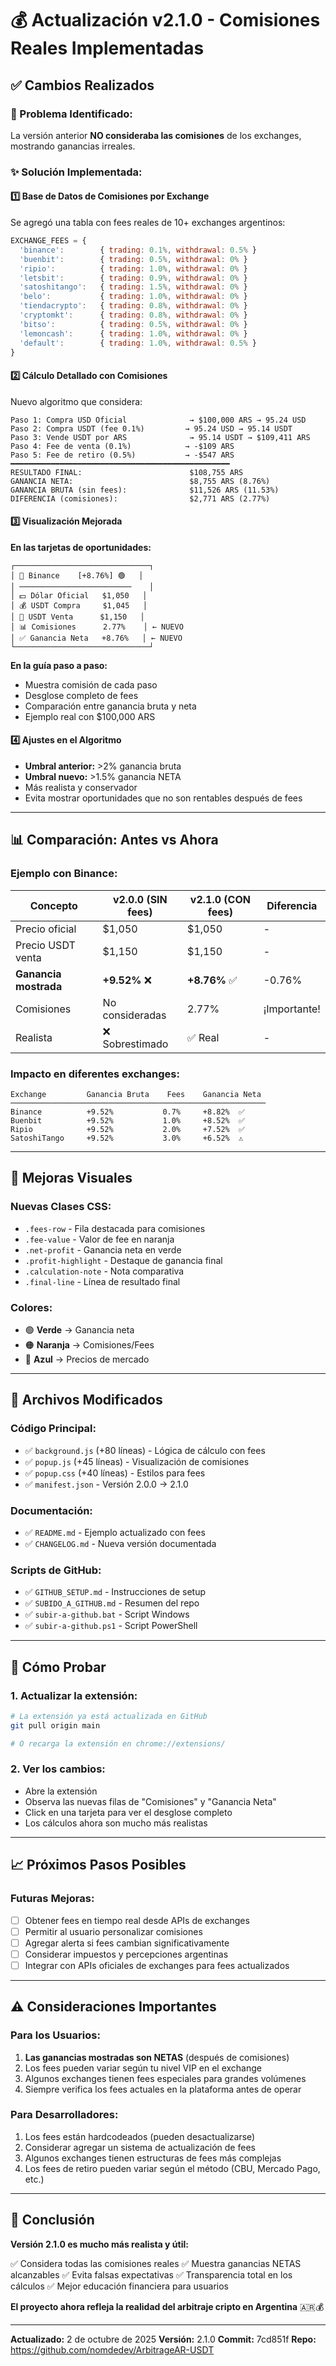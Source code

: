 # 💰 Actualización v2.1.0 - Comisiones Reales Implementadas

## ✅ Cambios Realizados

### 🎯 Problema Identificado:
La versión anterior **NO consideraba las comisiones** de los exchanges, mostrando ganancias irreales.

### ✨ Solución Implementada:

#### 1️⃣ **Base de Datos de Comisiones por Exchange**

Se agregó una tabla con fees reales de 10+ exchanges argentinos:

```javascript
EXCHANGE_FEES = {
  'binance':        { trading: 0.1%, withdrawal: 0.5% }
  'buenbit':        { trading: 0.5%, withdrawal: 0% }
  'ripio':          { trading: 1.0%, withdrawal: 0% }
  'letsbit':        { trading: 0.9%, withdrawal: 0% }
  'satoshitango':   { trading: 1.5%, withdrawal: 0% }
  'belo':           { trading: 1.0%, withdrawal: 0% }
  'tiendacrypto':   { trading: 0.8%, withdrawal: 0% }
  'cryptomkt':      { trading: 0.8%, withdrawal: 0% }
  'bitso':          { trading: 0.5%, withdrawal: 0% }
  'lemoncash':      { trading: 1.0%, withdrawal: 0% }
  'default':        { trading: 1.0%, withdrawal: 0.5% }
}
```

#### 2️⃣ **Cálculo Detallado con Comisiones**

Nuevo algoritmo que considera:

```
Paso 1: Compra USD Oficial              → $100,000 ARS → 95.24 USD
Paso 2: Compra USDT (fee 0.1%)         → 95.24 USD → 95.14 USDT
Paso 3: Vende USDT por ARS              → 95.14 USDT → $109,411 ARS
Paso 4: Fee de venta (0.1%)            → -$109 ARS
Paso 5: Fee de retiro (0.5%)           → -$547 ARS
━━━━━━━━━━━━━━━━━━━━━━━━━━━━━━━━━━━━━━━━━━━━━━━━━
RESULTADO FINAL:                        $108,755 ARS
GANANCIA NETA:                          $8,755 ARS (8.76%)
GANANCIA BRUTA (sin fees):              $11,526 ARS (11.53%)
DIFERENCIA (comisiones):                $2,771 ARS (2.77%)
```

#### 3️⃣ **Visualización Mejorada**

**En las tarjetas de oportunidades:**
```
┌──────────────────────────────┐
│ 🏦 Binance    [+8.76%] 🟢   │
│ ─────────────────────────    │
│ 💵 Dólar Oficial   $1,050   │
│ 💰 USDT Compra     $1,045   │
│ 💸 USDT Venta      $1,150   │
│ 📊 Comisiones      2.77%    │ ← NUEVO
│ ✅ Ganancia Neta   +8.76%   │ ← NUEVO
└──────────────────────────────┘
```

**En la guía paso a paso:**
- Muestra comisión de cada paso
- Desglose completo de fees
- Comparación entre ganancia bruta y neta
- Ejemplo real con $100,000 ARS

#### 4️⃣ **Ajustes en el Algoritmo**

- **Umbral anterior:** >2% ganancia bruta
- **Umbral nuevo:** >1.5% ganancia NETA
- Más realista y conservador
- Evita mostrar oportunidades que no son rentables después de fees

---

## 📊 Comparación: Antes vs Ahora

### Ejemplo con Binance:

| Concepto | v2.0.0 (SIN fees) | v2.1.0 (CON fees) | Diferencia |
|----------|-------------------|-------------------|------------|
| Precio oficial | $1,050 | $1,050 | - |
| Precio USDT venta | $1,150 | $1,150 | - |
| **Ganancia mostrada** | **+9.52%** ❌ | **+8.76%** ✅ | -0.76% |
| Comisiones | No consideradas | 2.77% | ¡Importante! |
| Realista | ❌ Sobrestimado | ✅ Real | - |

### Impacto en diferentes exchanges:

```
Exchange         Ganancia Bruta    Fees    Ganancia Neta    
─────────────────────────────────────────────────────────
Binance          +9.52%           0.7%     +8.82%  ✅
Buenbit          +9.52%           1.0%     +8.52%  ✅
Ripio            +9.52%           2.0%     +7.52%  ✅
SatoshiTango     +9.52%           3.0%     +6.52%  ⚠️
```

---

## 🎨 Mejoras Visuales

### Nuevas Clases CSS:
- `.fees-row` - Fila destacada para comisiones
- `.fee-value` - Valor de fee en naranja
- `.net-profit` - Ganancia neta en verde
- `.profit-highlight` - Destaque de ganancia final
- `.calculation-note` - Nota comparativa
- `.final-line` - Línea de resultado final

### Colores:
- 🟢 **Verde** → Ganancia neta
- 🟠 **Naranja** → Comisiones/Fees
- 🔵 **Azul** → Precios de mercado

---

## 📝 Archivos Modificados

### Código Principal:
- ✅ `background.js` (+80 líneas) - Lógica de cálculo con fees
- ✅ `popup.js` (+45 líneas) - Visualización de comisiones
- ✅ `popup.css` (+40 líneas) - Estilos para fees
- ✅ `manifest.json` - Versión 2.0.0 → 2.1.0

### Documentación:
- ✅ `README.md` - Ejemplo actualizado con fees
- ✅ `CHANGELOG.md` - Nueva versión documentada

### Scripts de GitHub:
- ✅ `GITHUB_SETUP.md` - Instrucciones de setup
- ✅ `SUBIDO_A_GITHUB.md` - Resumen del repo
- ✅ `subir-a-github.bat` - Script Windows
- ✅ `subir-a-github.ps1` - Script PowerShell

---

## 🚀 Cómo Probar

### 1. Actualizar la extensión:
```bash
# La extensión ya está actualizada en GitHub
git pull origin main

# O recarga la extensión en chrome://extensions/
```

### 2. Ver los cambios:
- Abre la extensión
- Observa las nuevas filas de "Comisiones" y "Ganancia Neta"
- Click en una tarjeta para ver el desglose completo
- Los cálculos ahora son mucho más realistas

---

## 📈 Próximos Pasos Posibles

### Futuras Mejoras:
- [ ] Obtener fees en tiempo real desde APIs de exchanges
- [ ] Permitir al usuario personalizar comisiones
- [ ] Agregar alerta si fees cambian significativamente
- [ ] Considerar impuestos y percepciones argentinas
- [ ] Integrar con APIs oficiales de exchanges para fees actualizados

---

## ⚠️ Consideraciones Importantes

### Para los Usuarios:
1. **Las ganancias mostradas son NETAS** (después de comisiones)
2. Los fees pueden variar según tu nivel VIP en el exchange
3. Algunos exchanges tienen fees especiales para grandes volúmenes
4. Siempre verifica los fees actuales en la plataforma antes de operar

### Para Desarrolladores:
1. Los fees están hardcodeados (pueden desactualizarse)
2. Considerar agregar un sistema de actualización de fees
3. Algunos exchanges tienen estructuras de fees más complejas
4. Los fees de retiro pueden variar según el método (CBU, Mercado Pago, etc.)

---

## 🎉 Conclusión

**Versión 2.1.0 es mucho más realista y útil:**

✅ Considera todas las comisiones reales
✅ Muestra ganancias NETAS alcanzables
✅ Evita falsas expectativas
✅ Transparencia total en los cálculos
✅ Mejor educación financiera para usuarios

**El proyecto ahora refleja la realidad del arbitraje cripto en Argentina** 🇦🇷💰

---

**Actualizado:** 2 de octubre de 2025
**Versión:** 2.1.0
**Commit:** 7cd851f
**Repo:** https://github.com/nomdedev/ArbitrageAR-USDT
